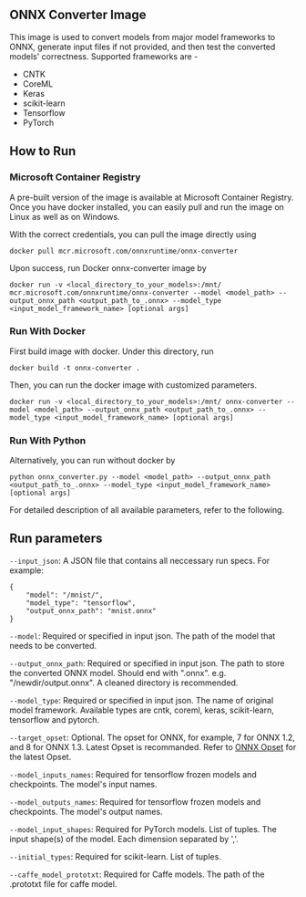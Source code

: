 ## ONNX Converter Image

This image is used to convert models from major model frameworks to ONNX, generate input files if not provided, and then test the converted models' correctness. 
Supported frameworks are - 
   - CNTK
   - CoreML
   - Keras
   - scikit-learn
   - Tensorflow
   - PyTorch


## How to Run 

### Microsoft Container Registry

A pre-built version of the image is available at Microsoft Container Registry. Once you have docker installed, you can easily pull and run the image on Linux as well as on Windows. 

With the correct credentials, you can pull the image directly using 
```
docker pull mcr.microsoft.com/onnxruntime/onnx-converter
```

Upon success, run Docker onnx-converter image by
```
docker run -v <local_directory_to_your_models>:/mnt/ mcr.microsoft.com/onnxruntime/onnx-converter --model <model_path> --output_onnx_path <output_path_to_.onnx> --model_type <input_model_framework_name> [optional args]
```

### Run With Docker
First build image with docker. Under this directory, run
```
docker build -t onnx-converter .
```
Then, you can run the docker image with customized parameters. 

```
docker run -v <local_directory_to_your_models>:/mnt/ onnx-converter --model <model_path> --output_onnx_path <output_path_to_.onnx> --model_type <input_model_framework_name> [optional args]
```

### Run With Python
Alternatively, you can run without docker by 
```
python onnx_converter.py --model <model_path> --output_onnx_path <output_path_to_.onnx> --model_type <input_model_framework_name> [optional args]
```
For detailed description of all available parameters, refer to the following. 

## Run parameters

`--input_json`: A JSON file that contains all neccessary run specs. For example:
```
{
    "model": "/mnist/",
    "model_type": "tensorflow",
    "output_onnx_path": "mnist.onnx"
}
```

`--model`: Required or specified in input json. The path of the model that needs to be converted.

`--output_onnx_path`: Required or specified in input json. The path to store the converted ONNX model. Should end with ".onnx". e.g. "/newdir/output.onnx". A cleaned directory is recommended. 

`--model_type`: Required or specified in input json. The name of original model framework. Available types are cntk, coreml, keras, scikit-learn, tensorflow and pytorch.

`--target_opset`: Optional. The opset for ONNX, for example, 7 for ONNX 1.2, and 8 for ONNX 1.3. Latest Opset is recommanded. Refer to [ONNX Opset](https://github.com/microsoft/onnxruntime/blob/master/docs/Versioning.md#version-matrix) for the latest Opset. 

`--model_inputs_names`: Required for tensorflow frozen models and checkpoints. The model's input names. 

`--model_outputs_names`: Required for tensorflow frozen models and checkpoints. The model's output names. 

`--model_input_shapes`: Required for PyTorch models. List of tuples. The input shape(s) of the model. Each dimension separated by ','.

`--initial_types`: Required for scikit-learn. List of tuples.

`--caffe_model_prototxt`: Required for Caffe models. The path of the .prototxt file for caffe model.
 

